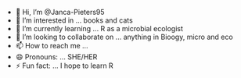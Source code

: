 - 👋 Hi, I’m @Janca-Pieters95
- 👀 I’m interested in ... books and cats
- 🌱 I’m currently learning ... R as a microbial ecologist
- 💞️ I’m looking to collaborate on ... anything in Bioogy, micro and eco
- 📫 How to reach me ...
- 😄 Pronouns: ... SHE/HER
- ⚡ Fun fact: ... I hope to learn R

<!---
Janca-Pieters95/Janca-Pieters95 is a ✨ special ✨ repository because its `README.md` (this file) appears on your GitHub profile.
You can click the Preview link to take a look at your changes.
--->
